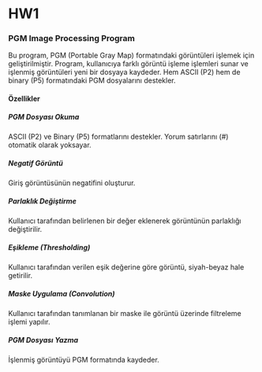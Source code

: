 # HW1
### PGM Image Processing Program
Bu program, PGM (Portable Gray Map) formatındaki görüntüleri işlemek için geliştirilmiştir. Program, kullanıcıya farklı görüntü işleme işlemleri sunar ve işlenmiş görüntüleri yeni bir dosyaya kaydeder. Hem ASCII (P2) hem de binary (P5) formatındaki PGM dosyalarını destekler.

#### Özellikler

##### PGM Dosyası Okuma
ASCII (P2) ve Binary (P5) formatlarını destekler. Yorum satırlarını (#) otomatik olarak yoksayar.

##### Negatif Görüntü
Giriş görüntüsünün negatifini oluşturur.

##### Parlaklık Değiştirme
Kullanıcı tarafından belirlenen bir değer eklenerek görüntünün parlaklığı değiştirilir.

##### Eşikleme (Thresholding)
Kullanıcı tarafından verilen eşik değerine göre görüntü, siyah-beyaz hale getirilir.

##### Maske Uygulama (Convolution)
Kullanıcı tarafından tanımlanan bir maske ile görüntü üzerinde filtreleme işlemi yapılır.

##### PGM Dosyası Yazma
İşlenmiş görüntüyü PGM formatında kaydeder.

